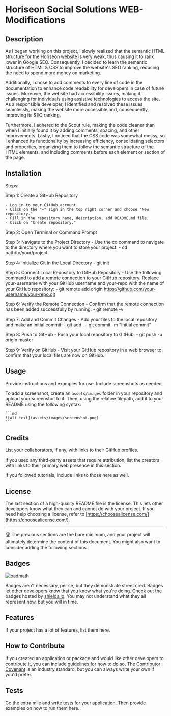 # Horiseon Social Solutions WEB-Modifications

## Description

As I began working on this project, I slowly realized that the semantic HTML structure for the Horiseon website is very weak, thus causing it to rank lower in Google SEO. Consequently, I decided to learn the semantic structure of HTML & CSS to improve the website's SEO ranking, reducing the need to spend more money on marketing.

Additionally, I chose to add comments to every line of code in the documentation to enhance code readability for developers in case of future issues. Moreover, the website had accessibility issues, making it challenging for individuals using assistive technologies to access the site. As a responsible developer, I identified and resolved these issues seamlessly, making the website more accessible and, consequently, improving its SEO ranking.

Furthermore, I adhered to the Scout rule, making the code cleaner than when I initially found it by adding comments, spacing, and other improvements. Lastly, I noticed that the CSS code was somewhat messy, so I enhanced its functionality by increasing efficiency, consolidating selectors and properties, organizing them to follow the semantic structure of the HTML elements, and including comments before each element or section of the page. 

## Installation

Steps:

Step 1: Create a GitHub Repository

    - Log in to your GitHub account.
    - Click on the "+" sign in the top right corner and choose "New repository."
    - Fill in the repository name, description, add README.md file.
    - Click on "Create repository."

Step 2: Open Terminal or Command Prompt

Step 3: Navigate to the Project Directory
    - Use the cd command to navigate to the directory where you want to store your project.
        - cd path/to/your/project

Step 4: Initialize Git in the Local Directory
    - git init

Step 5: Connect Local Repository to GitHub Repository
     - Use the following command to add a remote connection to your GitHub repository. Replace your-username with your GitHub username and your-repo with the name of your GitHub repository:
        - git remote add origin https://github.com/your-username/your-repo.git

Step 6: Verify the Remote Connection
     - Confirm that the remote connection has been added successfully by running:
        - git remote -v

Step 7: Add and Commit Changes
     - Add your files to the local repository and make an initial commit:
        - git add .
        - git commit -m "Initial commit"

Step 8: Push to GitHub
     - Push your local repository to GitHub:
        - git push -u origin master

Step 9: Verify on GitHub
    - Visit your GitHub repository in a web browser to confirm that your local files are now on GitHub.

## Usage

Provide instructions and examples for use. Include screenshots as needed.

To add a screenshot, create an `assets/images` folder in your repository and upload your screenshot to it. Then, using the relative filepath, add it to your README using the following syntax:

    ```md
    ![alt text](assets/images/screenshot.png)
    ```

## Credits

List your collaborators, if any, with links to their GitHub profiles.

If you used any third-party assets that require attribution, list the creators with links to their primary web presence in this section.

If you followed tutorials, include links to those here as well.

## License

The last section of a high-quality README file is the license. This lets other developers know what they can and cannot do with your project. If you need help choosing a license, refer to [https://choosealicense.com/](https://choosealicense.com/).

---

🏆 The previous sections are the bare minimum, and your project will ultimately determine the content of this document. You might also want to consider adding the following sections.

## Badges

![badmath](https://img.shields.io/github/languages/top/lernantino/badmath)

Badges aren't necessary, per se, but they demonstrate street cred. Badges let other developers know that you know what you're doing. Check out the badges hosted by [shields.io](https://shields.io/). You may not understand what they all represent now, but you will in time.

## Features

If your project has a lot of features, list them here.

## How to Contribute

If you created an application or package and would like other developers to contribute it, you can include guidelines for how to do so. The [Contributor Covenant](https://www.contributor-covenant.org/) is an industry standard, but you can always write your own if you'd prefer.

## Tests

Go the extra mile and write tests for your application. Then provide examples on how to run them here.
